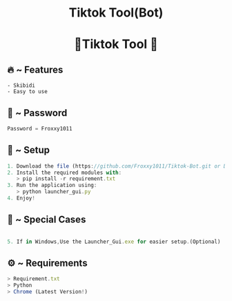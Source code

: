 <h1 align="center">
  Tiktok Tool(Bot)
</h1>

<h1 align="center">🚀Tiktok Tool 🚀</h1>

## 🔥 ~ Features
```Fast(lol)
- Skibidi
- Easy to use
```

## 🔐 ~ Password
```ts
Password = Froxxy1011
```
  
## 🚀 ~ Setup

```ts
1. Download the file (https://github.com/Froxxy1011/Tiktok-Bot.git or Download Zip)
2. Install the required modules with:
   > pip install -r requirement.txt
3. Run the application using:
   > python launcher_gui.py
4. Enjoy!
```
## 🤖 ~ Special Cases
```ts

5. If in Windows,Use the Launcher_Gui.exe for easier setup.(Optional)
```

## ⚙️ ~ Requirements
```ts
> Requirement.txt
> Python
> Chrome (Latest Version!)
```

